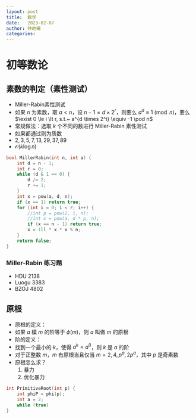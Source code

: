 ```yaml
---
layout: post
title:  数学
date:   2023-02-07
author: 钟皓曦
categories: 
---
```


# 初等数论

## 素数的判定（素性测试）

*   Miller-Rabin素性测试
*   如果 $n$ 为素数，取 $a \lt n$，设 $n - 1 = d \times 2^r$，则要么 $a^d \equiv 1 \pmod n$，要么 $\exist 0 \le i \lt r, s.t.~ a^{d \times 2^i} \equiv -1 \pod n$
*   常规做法：选取 $k$ 个不同的数进行 Miller-Rabin 素性测试
*   如果都通过则为质数
*   $2, 3, 5, 7, 13, 29, 37, 89$
*   $\mathcal O(k \log n)$

```cpp
bool MillerRabin(int n, int a) {
    int d = n - 1;
    int r = 0;
    while (d & 1 == 0) {
        d /= 2;
        r += 1;
    }
    int x = pow(a, d, n);
    if (x == 1) return true;
    for (int i = 0; i < r; i++) {
        //int p = pow(2, i, n);
        //int x = pow(a, d * p, n);
        if (x == n - 1) return true;
        x = 1ll * x * x % n;
    }
    return false;
}
```

### Miller-Rabin 练习题

*   HDU 2138
*   Luogu 3383
*   BZOJ 4802

## 原根

*   原根的定义：
*   如果 $a$ 模 $m$ 的阶等于 $\phi(m)$，则 $a$ 叫做 $m$ 的原根
*   阶的定义：
*   找到一个最小的 $k$，使得 $a^k = a^0$，则 $k$ 是 $a$ 的阶
*   对于正整数 $m$，$m$ 有原根当且仅当 $m = 2, 4, p^a, 2p^a$，其中 $p$ 是奇素数
*   原根怎么求？
    1.  暴力
    2.  优化暴力

```cpp
int PrimitiveRoot(int p) {
    int phiP = phi(p);
    int a = 2;
    while (true)
}